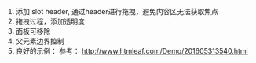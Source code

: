 

1. 添加 slot header, 通过header进行拖拽，避免内容区无法获取焦点
2. 拖拽过程，添加透明度
3. 面板可移除
4. 父元素边界控制
5. 良好的示例： 参考： http://www.htmleaf.com/Demo/201605313540.html